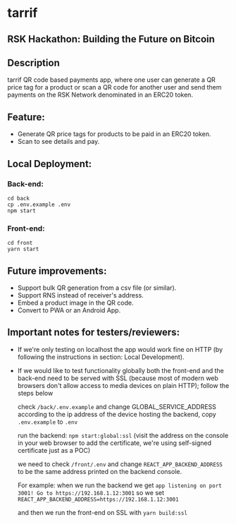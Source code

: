 # tarrif

## RSK Hackathon: Building the Future on Bitcoin

## Description

tarrif QR code based payments app, where one user can generate a QR price tag
for a product or scan a QR code for another user and send them
payments on the RSK Network denominated in an ERC20 token.

## Feature:

- Generate QR price tags for products to be paid in an ERC20 token.
- Scan to see details and pay.

## Local Deployment:

### Back-end:

```
cd back
cp .env.example .env
npm start
```

### Front-end:

```
cd front
yarn start
```


## Future improvements:

- Support bulk QR generation from a csv file (or similar).
- Support RNS instead of receiver's address.
- Embed a product image in the QR code.
- Convert to PWA or an Android App.

## Important notes for testers/reviewers:
- If we're only testing on localhost the app would work fine on HTTP (by following the instructions in section: Local Development).
- If we would like to test functionality globally both the front-end and the back-end need to be served with SSL (because most of modern web browsers don't allow access to media devices on plain HTTP); follow the steps below
  
  check `/back/.env.example` and change GLOBAL_SERVICE_ADDRESS according to the ip address of the device hosting the backend, copy `.env.example` to `.env`
  
  run the backend: `npm start:global:ssl` (visit the address on the console in your web browser to add the certificate, we're using self-signed certificate just as a POC)

  we need to check `/front/.env` and change `REACT_APP_BACKEND_ADDRESS` to be the same address printed on the backend console.

  For example: when we run the backend we get `app listening on port 3001! Go to https://192.168.1.12:3001` so we set `REACT_APP_BACKEND_ADDRESS=https://192.168.1.12:3001`

  and then we run the front-end on SSL with `yarn build:ssl`


